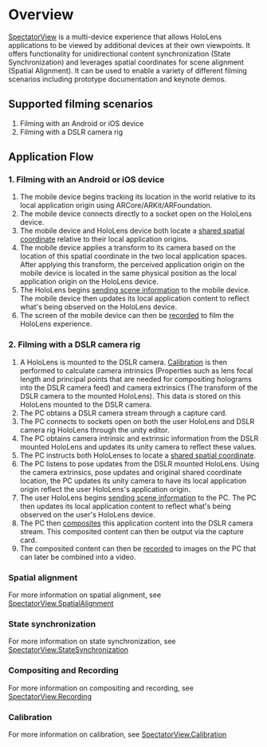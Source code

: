 # Overview

[SpectatorView](Scripts/SpectatorView.cs) is a multi-device experience that allows HoloLens applications to be viewed by additional devices at their own viewpoints. It offers functionality for unidirectional content synchronization (State Synchronization) and leverages spatial coordinates for scene alignment (Spatial Alignment). It can be used to enable a variety of different filming scenarios including prototype documentation and keynote demos.

## Supported filming scenarios
1. Filming with an Android or iOS device
2. Filming with a DSLR camera rig

## Application Flow

### 1. Filming with an Android or iOS device
1. The mobile device begins tracking its location in the world relative to its local application origin using ARCore/ARKit/ARFoundation.
2. The mobile device connects directly to a socket open on the HoloLens device.
3. The mobile device and HoloLens device both locate a [shared spatial coordinate](SpectatorView.SpatialAlignment.md) relative to their local application origins.
4. The mobile device applies a transform to its camera based on the location of this spatial coordinate in the two local application spaces. After applying this transform, the perceived application origin on the mobile device is located in the same physical position as the local application origin on the HoloLens device.
5. The HoloLens begins [sending scene information](SpectatorView.StateSynchronization.md) to the mobile device. The mobile device then updates its local application content to reflect what's being observed on the HoloLens device.
6. The screen of the mobile device can then be [recorded](SpectatorView.Recording.md) to film the HoloLens experience.

### 2. Filming with a DSLR camera rig
1. A HoloLens is mounted to the DSLR camera. [Calibration](SpectatorView.Calibration.md) is then performed to calculate camera intrinsics (Properties such as lens focal length and principal points that are needed for compositing holograms into the DSLR camera feed) and camera extrinsics (The transform of the DSLR camera to the mounted HoloLens). This data is stored on this HoloLens mounted to the DSLR camera.
2. The PC obtains a DSLR camera stream through a capture card.
3. The PC connects to sockets open on both the user HoloLens and DSLR camera rig HoloLens through the unity editor.
4. The PC obtains camera intrinsic and extrinsic information from the DSLR mounted HoloLens and updates its unity camera to reflect these values.
5. The PC instructs both HoloLenses to locate a [shared spatial coordinate](SpectatorView.SpatialAlignment.md).
6. The PC listens to pose updates from the DSLR mounted HoloLens. Using the camera extrinsics, pose updates and original shared coordinate location, the PC updates its unity camera to have its local application origin reflect the user HoloLens's application origin.
7. The user HoloLens begins [sending scene information](SpectatorView.StateSynchronization.md) to the PC. The PC then updates its local application content to reflect what's being observed on the user's HoloLens device.
8. The PC then [composites](SpectatorView.Recording.md) this application content into the DSLR camera stream. This composited content can then be output via the capture card.
9. The composited content can then be [recorded](SpectatorView.Recording.md) to images on the PC that can later be combined into a video.

### Spatial alignment
For more information on spatial alignment, see [SpectatorView.SpatialAlignment](SpectatorView.SpatialAlignment.md)

### State synchronization
For more information on state synchronization, see [SpectatorView.StateSynchronization](SpectatorView.StateSynchronization.md)

### Compositing and Recording
For more information on compositing and recording, see [SpectatorView.Recording](SpectatorView.Recording.md)

### Calibration
For more information on calibration, see [SpectatorView.Calibration](SpectatorView.Calibration.md)
